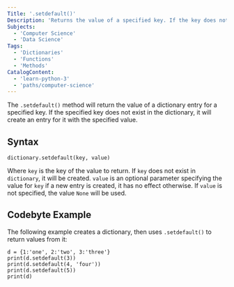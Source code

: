 ```yaml
---
Title: '.setdefault()'
Description: 'Returns the value of a specified key. If the key does not exist, it is inserted with the specified value.'
Subjects:
  - 'Computer Science'
  - 'Data Science'
Tags:
  - 'Dictionaries'
  - 'Functions'
  - 'Methods'
CatalogContent:
  - 'learn-python-3'
  - 'paths/computer-science'
---
```


The `.setdefault()` method will return the value of a dictionary entry for a specified key. If the specified key does not exist in the dictionary, it will create an entry for it with the specified value.

## Syntax

```pseudo
dictionary.setdefault(key, value)
```

Where `key` is the key of the value to return. If `key` does not exist in `dictionary`, it will be created. `value` is an optional parameter specifying the value for `key` if a new entry is created, it has no effect otherwise. If `value` is not specified, the value `None` will be used.

## Codebyte Example

The following example creates a dictionary, then uses `.setdefault()` to return values from it:

```codebyte/python
d = {1:'one', 2:'two', 3:'three'}
print(d.setdefault(3))
print(d.setdefault(4, 'four'))
print(d.setdefault(5))
print(d)
```
